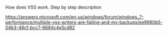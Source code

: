 How does VSS work. Step by step description

https://answers.microsoft.com/en-us/windows/forum/windows_7-performance/multiple-vss-writers-are-failing-and-my-backups/ee9960b5-04b3-48cf-bcc7-6684c4e5cd82

